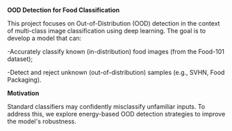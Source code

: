 **OOD Detection for Food Classification** 

This project focuses on Out-of-Distribution (OOD) detection in the context of multi-class image classification using deep learning. The goal is to develop a model that can:

  -Accurately classify known (in-distribution) food images (from the Food-101 dataset);

  -Detect and reject unknown (out-of-distribution) samples (e.g., SVHN, Food Packaging).

**Motivation** 

Standard classifiers may confidently misclassify unfamiliar inputs. To address this, we explore energy-based OOD detection strategies to improve the model's robustness.
